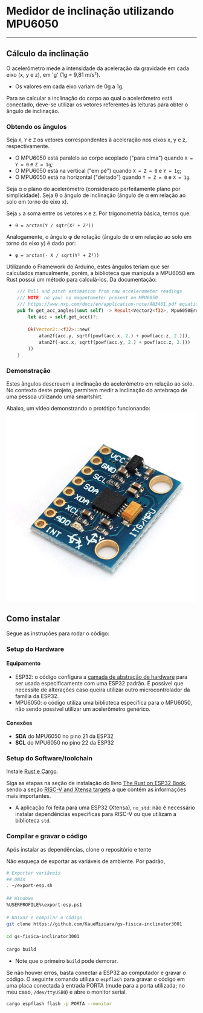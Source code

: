 # Medidor de inclinação utilizando MPU6050
---

## Cálculo da inclinação
O acelerômetro mede a intensidade da aceleração da gravidade em cada eixo (x, y e z), em 'g' (1g = 9,81 m/s²). <br>
- Os valores em cada eixo variam de 0g a 1g.

Para se calcular a inclinação do corpo ao qual o acelerômetro está conectado, deve-se utilizar os vetores referentes às leituras para obter o ângulo de inclinação.

### Obtendo os ângulos
Seja ```X```, ```Y``` e ```Z``` os vetores correspondentes à aceleração nos eixos x, y e z, respectivamente. <br>
- O MPU6050 está paralelo ao corpo acoplado ("para cima") quando ```X = Y = 0``` e ```Z = 1g```;
- O MPU6050 está na vertical ("em pé") quando ```X = Z = 0``` e ```Y = 1g```;
- O MPU6050 está na horizontal ("deitado") quando ```Y = Z = 0``` e ```X = 1g```.

Seja &alpha; o plano do acelerômetro (considerado perfeitamente plano por simplicidade). Seja &theta; o ângulo de inclinação (ângulo de &alpha; em relação ao solo em torno do eixo x). <br>

Seja ```s``` a soma entre os vetores ```X``` e ```Z```. Por trigonometria básica, temos que: <br>
- ```θ = arctan(Y / sqtr(X² + Z²))```

Analogamente, o ângulo &phi; de rotação (ângulo de &alpha; em relação ao solo em torno do eixo y) é dado por:
- ```φ = arctan(- X / sqrt(Y² + Z²))```

Utilizando o Framework do Arduino, estes ângulos teriam que ser calculados manualmente, porém, a biblioteca que manipula a MPU6050 em Rust possui um método para calculá-los. Da documentação:

```rust
    /// Roll and pitch estimation from raw accelerometer readings
    /// NOTE: no yaw! no magnetometer present on MPU6050
    /// https://www.nxp.com/docs/en/application-note/AN3461.pdf equation 28, 29
    pub fn get_acc_angles(&mut self) -> Result<Vector2<f32>, Mpu6050Error<E>> {
        let acc = self.get_acc()?;

        Ok(Vector2::<f32>::new(
            atan2f(acc.y, sqrtf(powf(acc.x, 2.) + powf(acc.z, 2.))),
            atan2f(-acc.x, sqrtf(powf(acc.y, 2.) + powf(acc.z, 2.)))
        ))
    }
```

### Demonstração
Estes ângulos descrevem a inclinação do acelerômetro em relação ao solo. No contexto deste projeto, permitem medir a inclinação do antebraço de uma pessoa utilizando uma smartshirt. <br>

Abaixo, um vídeo demonstrando o protótipo funcionando: <br>
[![Demo](mpu6050.jpg)](https://www.youtube.com/watch?v=fgXRD-v5Gzs)

## Como instalar
Segue as instruções para rodar o código:

### Setup do Hardware

#### Equipamento
- ESP32: o código configura a [camada de abstração de hardware](https://github.com/esp-rs/esp-hal) para ser usada especificamente com uma ESP32 padrão. É possível que necessite de alterações caso queira utilizar outro microcontrolador da família da ESP32.
- MPU6050: o código utiliza uma biblioteca específica para o MPU6050, não sendo possível utilizar um acelerômetro genérico.

#### Conexões
- **SDA** do MPU6050 no pino 21 da ESP32
- **SCL** do MPU6050 no pino 22 da ESP32

### Setup do Software/toolchain
Instale [Rust e Cargo](https://www.rust-lang.org/tools/install).

Siga as etapas na seção de instalação do livro [The Rust on ESP32 Book](https://esp-rs.github.io/book/), sendo a seção [RISC-V and Xtensa targets](https://esp-rs.github.io/book/installation/riscv-and-xtensa.html) a que contém as informações mais importantes.

- A aplicação foi feita para uma ESP32 (Xtensa), `no_std`: não é necessário instalar dependências específicas para RISC-V ou que utilizam a biblioteca `std`.

### Compilar e gravar o código
Após instalar as dependências, clone o repositório e tente 

Não esqueça de exportar as variáveis de ambiente. Por padrão,

```bash
# Exportar variáveis
## UNIX
. ~/export-esp.sh

## Windows
%USERPROFILE%\export-esp.ps1

# Baixar e compilar o código
git clone https://github.com/KaueMiziara/gs-fisica-inclinator3001

cd gs-fisica-inclinator3001

cargo build
```

- Note que o primeiro `build` pode demorar.

Se não houver erros, basta conectar a ESP32 ao computador e gravar o código. O seguinte comando utiliza o `espflash` para gravar o código em uma placa conectada à entrada PORTA (mude para a porta utilizada; no meu caso, `/dev/ttyUSB0`) e abre o monitor serial.

```bash
cargo espflash flash -p PORTA --monitor
```
